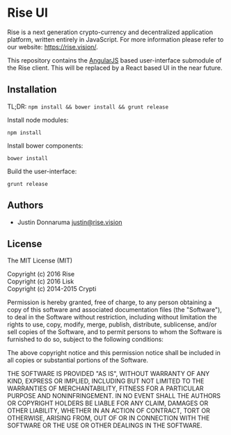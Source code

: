 # Rise UI

Rise is a next generation crypto-currency and decentralized application platform, written entirely in JavaScript. For more information please refer to our website: https://rise.vision/.

This repository contains the [AngularJS](https://angularjs.org/) based user-interface submodule of the Rise client. This will be replaced by a React based UI in the near future.

## Installation
TL;DR:
``` npm install && bower install && grunt release ```


Install node modules:

```
npm install
```

Install bower components:

```
bower install
```

Build the user-interface:

```
grunt release
```

## Authors

- Justin Donnaruma <justin@rise.vision>

## License

The MIT License (MIT)  

Copyright (c) 2016 Rise  
Copyright (c) 2016 Lisk  
Copyright (c) 2014-2015 Crypti  

Permission is hereby granted, free of charge, to any person obtaining a copy of this software and associated documentation files (the "Software"), to deal in the Software without restriction, including without limitation the rights to use, copy, modify, merge, publish, distribute, sublicense, and/or sell copies of the Software, and to permit persons to whom the Software is furnished to do so, subject to the following conditions:  

The above copyright notice and this permission notice shall be included in all copies or substantial portions of the Software.

THE SOFTWARE IS PROVIDED "AS IS", WITHOUT WARRANTY OF ANY KIND, EXPRESS OR IMPLIED, INCLUDING BUT NOT LIMITED TO THE WARRANTIES OF MERCHANTABILITY, FITNESS FOR A PARTICULAR PURPOSE AND NONINFRINGEMENT. IN NO EVENT SHALL THE AUTHORS OR COPYRIGHT HOLDERS BE LIABLE FOR ANY CLAIM, DAMAGES OR OTHER LIABILITY, WHETHER IN AN ACTION OF CONTRACT, TORT OR OTHERWISE, ARISING FROM, OUT OF OR IN CONNECTION WITH THE SOFTWARE OR THE USE OR OTHER DEALINGS IN THE SOFTWARE.
